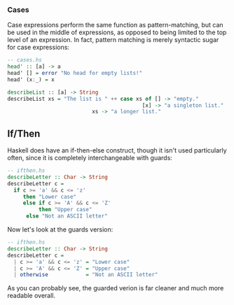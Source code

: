 ### Cases
Case expressions perform the same function as pattern-matching, but can be used in the middle of expressions, as opposed to being limited to the top level of an expression. In fact, pattern matching is merely syntactic sugar for case expressions:
```haskell
-- cases.hs
head' :: [a] -> a
head' [] = error "No head for empty lists!"
head' (x:_) = x

describeList :: [a] -> String
describeList xs = "The list is " ++ case xs of [] -> "empty."
	     	       	       	    	       [x] -> "a singleton list."
					       xs -> "a longer list."
```

## If/Then
Haskell does have an if-then-else construct, though it isn't used particularly often, since it is completely interchangeable with guards:
```haskell
-- ifthen.hs
describeLetter :: Char -> String
describeLetter c =
  if c >= 'a' && c <= 'z'
     then "Lower case"
     else if c >= 'A' && c <= 'Z'
     	  then "Upper case"
	  else "Not an ASCII letter"
```
Now let's look at the guards version:
```haskell
-- ifthen.hs
describeLetter :: Char -> String
describeLetter c =
  | c >= 'a' && c <= 'z' = "Lower case"
  | c >= 'A' && c <= 'Z' = "Upper case"
  | otherwise            = "Not an ASCII letter"
```
As you can probably see, the guarded verion is far cleaner and much more readable overall.
